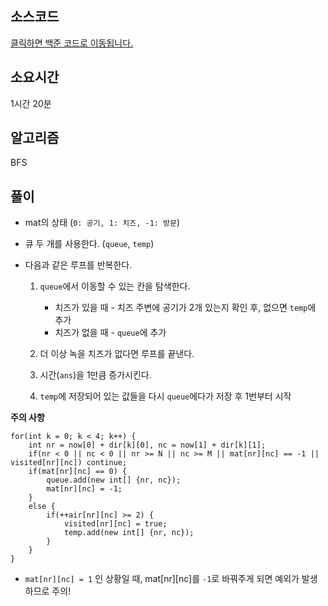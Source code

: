 ## 소스코드

[클릭하면 백준 코드로 이동됩니다.](https://www.acmicpc.net/source/78481268)

## 소요시간

1시간 20분

## 알고리즘

BFS

## 풀이

-   mat의 상태 (`0: 공기, 1: 치즈, -1: 방문`)
-   큐 두 개를 사용한다. (`queue`, `temp`)

-   다음과 같은 루프를 반복한다.

    1. `queue`에서 이동할 수 있는 칸을 탐색한다.

        - 치즈가 있을 때 - 치즈 주변에 공기가 2개 있는지 확인 후, 없으면 `temp`에 추가
        - 치즈가 없을 때 - `queue`에 추가

    2. 더 이상 녹을 치즈가 없다면 루프를 끝낸다.

    3. 시간(`ans`)을 1만큼 증가시킨다.

    4. `temp`에 저장되어 있는 값들을 다시 `queue`에다가 저장 후 1번부터 시작

**주의 사항**

```
for(int k = 0; k < 4; k++) {
    int nr = now[0] + dir[k][0], nc = now[1] + dir[k][1];
    if(nr < 0 || nc < 0 || nr >= N || nc >= M || mat[nr][nc] == -1 || visited[nr][nc]) continue;
    if(mat[nr][nc] == 0) {
        queue.add(new int[] {nr, nc});
        mat[nr][nc] = -1;
    }
    else {
        if(++air[nr][nc] >= 2) {
            visited[nr][nc] = true;
            temp.add(new int[] {nr, nc});
        }
    }
}
```

-   `mat[nr][nc] = 1` 인 상황일 때, mat[nr][nc]를 `-1`로 바꿔주게 되면 예외가 발생하므로 주의!
